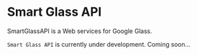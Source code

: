 Smart Glass API
========

SmartGlassAPI is a Web services for Google Glass.

`Smart Glass API` is currently under development.
Coming soon...
